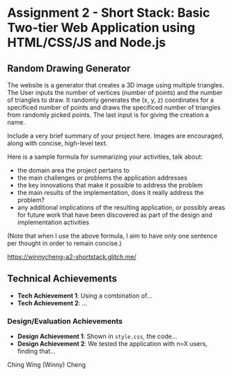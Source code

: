 Assignment 2 - Short Stack: Basic Two-tier Web Application using HTML/CSS/JS and Node.js  
===
## Random Drawing Generator

The website is a generator that creates a 3D image using multiple triangles. The User inputs the number of vertices (number of points) and the number of triangles to draw. It randomly generates the (x, y, z) coordinates for a specificed number of points and draws the specificed number of triangles from randomly picked points. The last input is for giving the creation a name. 

Include a very brief summary of your project here.
Images are encouraged, along with concise, high-level text.

Here is a sample formula for summarizing your activities, talk about:
- the domain area the project pertains to
- the main challenges or problems the application addresses
- the key innovations that make it possible to address the problem
- the main results of the implementation, does it really address the problem?
- any additional implications of the resulting application, or possibly areas for future work that have been discovered as part of the design and implementation activities

(Note that when I use the above formula, I aim to have only one sentence per thought in order to remain concise.)

https://winnycheng-a2-shortstack.glitch.me/

## Technical Achievements
- **Tech Achievement 1**: Using a combination of...
- **Tech Achievement 2**: ...

### Design/Evaluation Achievements
- **Design Achievement 1**: Shown in `style.css`, the code...
- **Design Achievement 2**: We tested the application with n=X users, finding that...

Ching Wing (Winny) Cheng 
